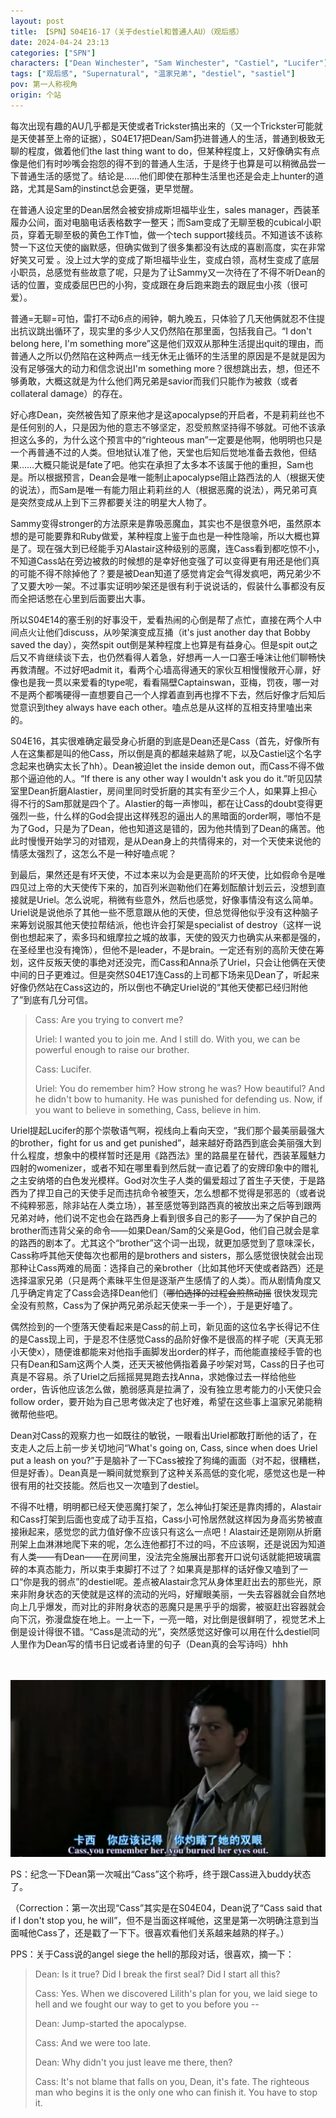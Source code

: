 ```yaml
---
layout: post
title: 【SPN】S04E16-17（关于destiel和普通人AU）（观后感）
date: 2024-04-24 23:13
categories: ["SPN"]
characters: ["Dean Winchester", "Sam Winchester", "Castiel", "Lucifer"]
tags: ["观后感", "Supernatural", "温家兄弟", "destiel", "sastiel"]
pov: 第一人称视角
origin: 个站
---
```


每次出现有趣的AU几乎都是天使或者Trickster搞出来的（又一个Trickster可能就是天使甚至上帝的证据），S04E17把Dean/Sam扔进普通人的生活，普通到极致无聊的程度，做着他们the last thing want to do，但某种程度上，又好像确实有点像是他们有时吵嘴会抱怨的得不到的普通人生活，于是终于也算是可以稍微品尝一下普通生活的感觉了。结论是……他们即使在那种生活里也还是会走上hunter的道路，尤其是Sam的instinct总会更强，更早觉醒。

在普通人设定里的Dean居然会被安排成斯坦福毕业生，sales manager，西装革履办公间，面对电脑电话表格数字一整天；而Sam变成了无聊至极的cubical小职员，穿着无聊至极的黄色工作T恤，做一个tech support接线员。不知道该不该称赞一下这位天使的幽默感，但确实做到了很多集都没有达成的喜剧高度，实在非常好笑又可爱 。没上过大学的变成了斯坦福毕业生，变成白领，高材生变成了底层小职员，总感觉有些故意了呢，只是为了让Sammy又一次待在了不得不听Dean的话的位置，变成委屈巴巴的小狗，变成跟在身后跑来跑去的跟屁虫小孩（很可爱）。

普通=无聊=可怕，雷打不动6点的闹钟，朝九晚五，只体验了几天他俩就忍不住提出抗议跳出循环了，现实里的多少人又仍然陷在那里面，包括我自己。“I don't belong here, I'm something more”这是他们双双从那种生活提出quit的理由，而普通人之所以仍然陷在这种两点一线无休无止循环的生活里的原因是不是就是因为没有足够强大的动力和信念说出I'm something more？很想跳出去，想，但还不够勇敢，大概这就是为什么他们两兄弟是savior而我们只能作为被救（或者collateral damage）的存在。

好心疼Dean，突然被告知了原来他才是这apocalypse的开启者，不是莉莉丝也不是任何别的人，只是因为他的意志不够坚定，忍受煎熬坚持得不够就。可他不该承担这么多的，为什么这个预言中的“righteous man”一定要是他啊，他明明也只是一个再普通不过的人类。但地狱认准了他，天堂也后知后觉地准备去救他，但结果……大概只能说是fate了吧。他实在承担了太多本不该属于他的重担，Sam也是。所以根据预言，Dean会是唯一能制止apocalypse阻止路西法的人（根据天使的说法），而Sam是唯一有能力阻止莉莉丝的人（根据恶魔的说法），两兄弟可真是突然变成从上到下三界都要关注的明星大人物了。

Sammy变得stronger的方法原来是靠吸恶魔血，其实也不是很意外吧，虽然原本想的是可能要靠和Ruby做爱，某种程度上鉴于血也是一种性隐喻，所以大概也算是了。现在强大到已经能手刃Alastair这种级别的恶魔，连Cass看到都吃惊不小，不知道Cass站在旁边被救的时候想的是幸好他变强了可以变得更有用还是他们真的可能不得不除掉他了？要是被Dean知道了感觉肯定会气得发疯吧，两兄弟少不了又要大吵一架。不过事实证明吵架还是很有利于说说话的，假装什么事都没有反而全把话憋在心里到后面要出大事。

所以S04E14的塞壬别的好事没干，爱看热闹的心倒是帮了点忙，直接在两个人中间点火让他们discuss，从吵架演变成互捅（it's just another day that Bobby saved the day），突然spit out倒是某种程度上也算是有益身心。但是spit out之后又不肯继续谈下去，也仍然看得人着急，好想再一人一口塞壬唾沫让他们聊畅快再救清醒。不过好吧admit it，看两个心墙高得通天的家伙互相慢慢敞开心扉，好像也是我一贯以来爱看的type呢，看看隔壁Captainswan，亚梅，罚夜，哪一对不是两个都嘴硬得一直想要自己一个人撑着直到再也撑不下去，然后好像才后知后觉意识到they always have each other。嗑点总是从这样的互相支持里嗑出来的。

S04E16，其实很难确定最受身心折磨的到底是Dean还是Cass（首先，好像所有人在这集都是叫的他Cass，所以倒是真的都越来越熟了呢，以及Castiel这个名字念起来也确实太长了hh）。Dean被迫let the inside demon out，而Cass不得不做那个逼迫他的人。“If there is any other way I wouldn't ask you do it.”听见囚禁室里Dean折磨Alastier，房间里同时受折磨的其实有至少三个人，如果算上担心得不行的Sam那就是四个了。Alastier的每一声惨叫，都在让Cass的doubt变得更强烈一些，什么样的God会提出这样残忍的逼出人的黑暗面的order啊，哪怕不是为了God，只是为了Dean，他也知道这是错的，因为他共情到了Dean的痛苦。他此时慢慢开始学习的对错观，是从Dean身上的共情得来的，对一个天使来说他的情感太强烈了，这怎么不是一种好嗑点呢？

到最后，果然还是有坏天使，不过本来以为会是更高阶的坏天使，比如假命令是唯四见过上帝的大天使传下来的，加百列米迦勒他们在筹划酝酿计划云云，没想到直接就是Uriel。怎么说呢，稍微有些意外，然后也感觉，好像事情没有这么简单。Uriel说是说他杀了其他一些不愿意跟从他的天使，但总觉得他似乎没有这种脑子来筹划说服其他天使拉帮结派，他也许会打架是specialist of destroy（这样一说倒也想起来了，索多玛和蛾摩拉之城的故事，天使的毁灭力也确实从来都是强的，在圣经里也没有掩饰），但他不是leader，不是brain。一定还有别的高阶天使在筹划，这件反叛天使的事绝对还没完，而Cass和Anna杀了Uriel，只会让他俩在天使中间的日子更难过。但是突然S04E17连Cass的上司都下场来见Dean了，听起来好像仍然站在Cass这边的，所以倒也不确定Uriel说的“其他天使都已经归附他了”到底有几分可信。

> Cass: Are you trying to convert me?
>
> Uriel: I wanted you to join me. And I still do. With you, we can be powerful enough to raise our brother.
>
> Cass: Lucifer.
>
> Uriel: You do remember him? How strong he was? How beautiful? And he didn't bow to humanity. He was punished for defending us. Now, if you want to believe in something, Cass, believe in him.

Uriel提起Lucifer的那个崇敬语气啊，视线向上看向天空，“我们那个最美丽最强大的brother，fight for us and get punished”，越来越好奇路西到底会美丽强大到什么程度，想象中的模样暂时还是用《路西法》里的路晨星在替代，西装革履魅力四射的womenizer，或者不知在哪里看到然后就一直记着了的安牌印象中的赠礼之主安纳塔的白色发光模样。God对次生子人类的偏爱超过了首生子天使，于是路西为了捍卫自己的天使手足而违抗命令被堕天，怎么想都不觉得是邪恶的（或者说不纯粹邪恶，除非站在人类立场），甚至感觉等到路西真的被放出来之后等到跟两兄弟对峙，他们说不定也会在路西身上看到很多自己的影子——为了保护自己的brother而违背父亲的命令——如果Dean/Sam的父亲是God，他们自己就会是拿的路西的剧本了。尤其这个“brother”这个词一出现，就更加感觉到了意味深长，Cass称呼其他天使每次也都用的是brothers and sisters，那么感觉很快就会出现那种让Cass两难的局面：选择自己的亲brother（比如其他坏天使或者路西）还是选择温家兄弟（只是两个素昧平生但是逐渐产生感情了的人类）。而从剧情角度又几乎确定肯定了Cass会选择Dean他们（~~哪怕选择的过程会煎熬动摇~~ 很快发现完全没有煎熬，Cass为了保护两兄弟杀起天使来一手一个），于是更好嗑了。

偶然捡到的一个堕落天使看起来是Cass的前上司，新见面的这位名字长得记不住的是Cass现上司，于是忍不住感觉Cass的品阶好像不是很高的样子呢（天真无邪小天使x），随便谁都能来对他指手画脚发出order的样子，而他能直接经手管的也只有Dean和Sam这两个人类，还天天被他俩指着鼻子吵架对骂，Cass的日子也可真是不容易。杀了Uriel之后摇摇晃晃跑去找Anna，求她像过去一样给他些order，告诉他应该怎么做，脆弱感真是拉满了，没有独立思考能力的小天使只会follow order，要开始为自己思考做决定了也好难，希望在这些事上温家兄弟能稍微帮他些吧。

Dean对Cass的观察力也一如既往的敏锐，一眼看出Uriel都敢打断他的话了，在支走人之后上前一步关切地问“What's going on, Cass, since when does Uriel put a leash on you?”于是脑补了一下Cass被拴了狗绳的画面（对不起，很糟糕，但是好香）。Dean真是一瞬间就觉察到了这种关系高低的变化呢，感觉这也是一种很有用的社交技能。然后也又一次嗑到了destiel。

不得不吐槽，明明都已经天使恶魔打架了，怎么神仙打架还是靠肉搏的，Alastair和Cass打架到后面也变成了动手互掐，Cass小可怜居然就这样因为身高劣势被直接揪起来，感觉您的武力值好像不应该只有这么一点吧！Alastair还是刚刚从折磨刑架上血淋淋地爬下来的呢，怎么连他都打不过的吗，不应该啊，还是说因为知道有人类——有Dean——在房间里，没法完全施展出那套开口说句话就能把玻璃震碎的本真态能力，所以束手束脚打不过了？如果真是那样的话好像又嗑到了一口“你是我的弱点”的destiel呢。差点被Alastair念咒从身体里赶出去的那些光，原来非附身状态的天使就是这样的流动的光吗，好耀眼美丽，一失去容器就会自然地向上几乎爆发，而对比的非附身状态的恶魔只是黑乎乎的烟雾，被驱赶出容器就会向下沉，弥漫盘旋在地上。一上一下，一亮一暗，对比倒是很鲜明了，视觉艺术上倒是设计得很不错。“Cass是流动的光”，突然感觉这好像可以用在什么destiel同人里作为Dean写的情书日记或者诗里的句子（Dean真的会写诗吗）hhh

<br><br>
![](/assets/images/SPN/2024-04-24-SPN-0416.jpg)
<br>

PS：纪念一下Dean第一次喊出“Cass”这个称呼，终于跟Cass进入buddy状态了。

（Correction：第一次出现“Cass”其实是在S04E04，Dean说了“Cass said that if I don't stop you, he will”，但不是当面这样喊他，这里是第一次明确注意到当面喊他Cass了，还是戳了一下下。很喜欢看他们关系越来越熟的样子。）

PPS：关于Cass说的angel siege the hell的那段对话，很喜欢，摘一下：

> Dean: Is it true? Did I break the first seal? Did I start all this?
>
> Cass: Yes. When we discovered Lilith's plan for you, we laid siege to hell and we fought our way to get to you before you --
>
> Dean: Jump-started the apocalypse.
>
> Cass: And we were too late.
>
> Dean: Why didn't you just leave me there, then?
>
> Cass: It's not blame that falls on you, Dean, it's fate. The righteous man who begins it is the only one who can finish it. You have to stop it.
